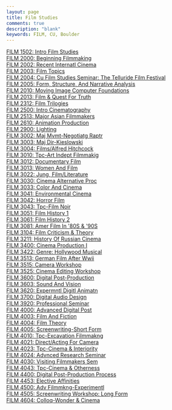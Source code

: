 ```yaml
---
layout: page
title: Film Studies
comments: true
description: "blank"
keywords: FILM, CU, Boulder
---
```

<body>
<div><a href="../../courses/FILM-1502">FILM 1502: Intro Film Studies</a></div>
<div><a href="../../courses/FILM-2000">FILM 2000: Beginning Filmmaking</a></div>
<div><a href="../../courses/FILM-2002">FILM 2002: Recent Internatl Cinema</a></div>
<div><a href="../../courses/FILM-2003">FILM 2003: Film Topics</a></div>
<div><a href="../../courses/FILM-2004">FILM 2004: Cu Film Studies Seminar: The Telluride Film Festival</a></div>
<div><a href="../../courses/FILM-2005">FILM 2005: Form, Structure, And Narrative Analysis</a></div>
<div><a href="../../courses/FILM-2010">FILM 2010: Moving Image Computer Foundations</a></div>
<div><a href="../../courses/FILM-2013">FILM 2013: Film & Quest For Truth</a></div>
<div><a href="../../courses/FILM-2312">FILM 2312: Film Trilogies</a></div>
<div><a href="../../courses/FILM-2500">FILM 2500: Intro Cinematography</a></div>
<div><a href="../../courses/FILM-2513">FILM 2513: Major Asian Filmmakers</a></div>
<div><a href="../../courses/FILM-2610">FILM 2610: Animation Production</a></div>
<div><a href="../../courses/FILM-2900">FILM 2900: Lighting</a></div>
<div><a href="../../courses/FILM-3002">FILM 3002: Maj Mvmt-Negotiatg Raptr</a></div>
<div><a href="../../courses/FILM-3003">FILM 3003: Maj Dir-Kieslowski</a></div>
<div><a href="../../courses/FILM-3004">FILM 3004: Films/Alfred Hitchcock</a></div>
<div><a href="../../courses/FILM-3010">FILM 3010: Tpc-Art Indept Filmmakig</a></div>
<div><a href="../../courses/FILM-3012">FILM 3012: Documentary Film</a></div>
<div><a href="../../courses/FILM-3013">FILM 3013: Women And Film</a></div>
<div><a href="../../courses/FILM-3022">FILM 3022: Jung, Film/Literature</a></div>
<div><a href="../../courses/FILM-3030">FILM 3030: Cinema Alternative Proc</a></div>
<div><a href="../../courses/FILM-3033">FILM 3033: Color And Cinema</a></div>
<div><a href="../../courses/FILM-3041">FILM 3041: Environmental Cinema</a></div>
<div><a href="../../courses/FILM-3042">FILM 3042: Horror Film</a></div>
<div><a href="../../courses/FILM-3043">FILM 3043: Tpc-Film Noir</a></div>
<div><a href="../../courses/FILM-3051">FILM 3051: Film History 1</a></div>
<div><a href="../../courses/FILM-3061">FILM 3061: Film History 2</a></div>
<div><a href="../../courses/FILM-3081">FILM 3081: Amer Film In '80S & '90S</a></div>
<div><a href="../../courses/FILM-3104">FILM 3104: Film Criticism & Theory</a></div>
<div><a href="../../courses/FILM-3211">FILM 3211: History Of Russian Cinema</a></div>
<div><a href="../../courses/FILM-3400">FILM 3400: Cinema Production I</a></div>
<div><a href="../../courses/FILM-3422">FILM 3422: Genre: Hollywood Musical</a></div>
<div><a href="../../courses/FILM-3513">FILM 3513: German Film After Wwii</a></div>
<div><a href="../../courses/FILM-3515">FILM 3515: Camera Workshop</a></div>
<div><a href="../../courses/FILM-3525">FILM 3525: Cinema Editing Workshop</a></div>
<div><a href="../../courses/FILM-3600">FILM 3600: Digital Post-Production</a></div>
<div><a href="../../courses/FILM-3603">FILM 3603: Sound And Vision</a></div>
<div><a href="../../courses/FILM-3620">FILM 3620: Expermntl Digitl Animatn</a></div>
<div><a href="../../courses/FILM-3700">FILM 3700: Digital Audio Design</a></div>
<div><a href="../../courses/FILM-3920">FILM 3920: Professional Seminar</a></div>
<div><a href="../../courses/FILM-4000">FILM 4000: Advanced Digital Post</a></div>
<div><a href="../../courses/FILM-4003">FILM 4003: Film And Fiction</a></div>
<div><a href="../../courses/FILM-4004">FILM 4004: Film Theory</a></div>
<div><a href="../../courses/FILM-4005">FILM 4005: Screenwriting-Short Form</a></div>
<div><a href="../../courses/FILM-4010">FILM 4010: Tpc-Excavation Filmmakng</a></div>
<div><a href="../../courses/FILM-4021">FILM 4021: Direct/Acting For Camera</a></div>
<div><a href="../../courses/FILM-4023">FILM 4023: Tpc-Cinema & Interiority</a></div>
<div><a href="../../courses/FILM-4024">FILM 4024: Advnced Research Seminar</a></div>
<div><a href="../../courses/FILM-4030">FILM 4030: Visiting Filmmakers Sem</a></div>
<div><a href="../../courses/FILM-4043">FILM 4043: Tpc-Cinema & Otherness</a></div>
<div><a href="../../courses/FILM-4400">FILM 4400: Digital Post-Production Process</a></div>
<div><a href="../../courses/FILM-4453">FILM 4453: Elective Affinities</a></div>
<div><a href="../../courses/FILM-4500">FILM 4500: Adv Filmmkng-Experimentl</a></div>
<div><a href="../../courses/FILM-4505">FILM 4505: Screenwriting Workshop: Long Form</a></div>
<div><a href="../../courses/FILM-4604">FILM 4604: Colloq-Wonder & Cinema</a></div>
</body>